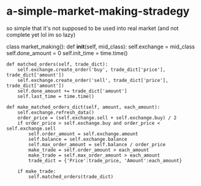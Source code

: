 # a-simple-market-making-stradegy
so simple that it's not supposed to be used into real market (and not complete yet lol im so lazy)

class market_making():
    def __init__(self, mid_class):
        self.exchange = mid_class
        self.done_amount = 0
        self.init_time = time.time()

    def matched_orders(self, trade_dict):
        self.exchange.create_order('buy', trade_dict['price'], trade_dict['amount'])
        self.exchange.create_order('sell', trade_dict['price'], trade_dict['amount'])
        self.done_amount += trade_dict['amount']
        self.last_time = time.time()

    def make_matched_orders_dict(self, amount, each_amount):
        self.exchange.refresh_data()
        order_price = (self.exchange.sell + self.exchange.buy) / 2
        if order_price > self.exchange.buy and order_price < self.exchange.sell
            self.order_amount = self.exchange.amount
            self.balance = self.exchange.balance
            self.max_order_amount = self.balance / order_price
            make_trade = self.order_amount > each_amount
            make_trade = self.max_order_amount > each_amount
            trade_dict = {'Price':trade_price, 'Amount':each_amount}

        if make_trade:
            self.matched_orders(trade_dict)
